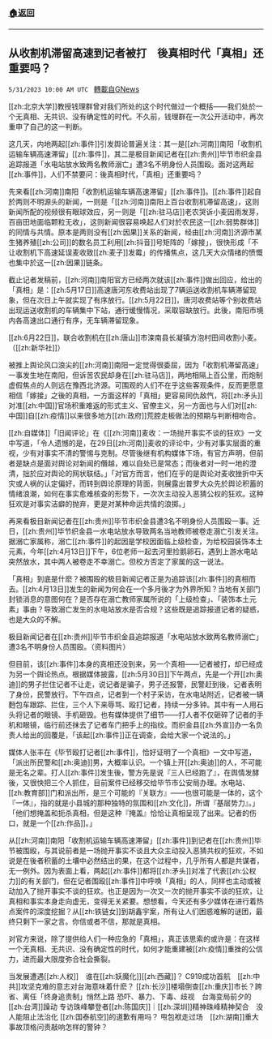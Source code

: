 ###  [:house:返回](README.md)
---


## 从收割机滞留高速到记者被打　後真相时代「真相」还重要吗？
`5/31/2023 10:00 AM UTC ` [轉載自GNews](https://gnews.org/articles/1345831)


[[zh:北京大学]]教授钱理群曾对我们所处的这个时代做过一个概括——我们处於一个无真相、无共识、没有确定性的时代。不久前，钱理群在一次公开活动中，再次重申了自己的这一判断。

这几天，内地两起[[zh:事件]]引发舆论普遍关注：其一是[[zh:河南]]南阳「收割机运输车辆高速滞留」[[zh:事件]]，其二是极目新闻记者在[[zh:贵州]]毕节市织金县追踪报道「水电站放水致两名教师溺亡」遭3名不明身份人员围殴。面对这两起[[zh:事件]]，人们不禁要问：後真相时代，「真相」还重要吗？

先来看[[zh:河南]]南阳「收割机运输车辆高速滞留」[[zh:事件]]。[[zh:事件]]起自於两则不明源头的新闻，一则是「[[zh:河南]]南阳上百台收割机滞留高速」，这则新闻所配的视频很有眼球效应，另一则是「[[zh:驻马店]]老农哭诉小麦因雨发芽，百亩田地面临颗粒无收」，这则新闻很容易唤起人们对於农民这一[[zh:弱势群体]]的同情与共情。原本是两则没有[[zh:因果]]关系的新闻，经由[[zh:河南]]济源市某生猪养殖[[zh:公司]]的数名员工利用[[zh:抖音]]号矩阵的「嫁接」，很快形成「不让收割机下高速延误麦收致[[zh:麦子]]发霉」的传播焦点，这几天大众情绪的愤慨也集中於这一[[zh:因果]]链条。

截止记者发稿前，[[zh:河南]]南阳官方已经两次就该[[zh:事件]]做出回应，给出的「真相」是：[[zh:5月17日]]高速唐河东收费站出现了7辆运送收割机车辆滞留现象，但在次日上午就实现了有序放行。[[zh:5月22日]]，唐河收费站等个别收费站出现运送收割机的车辆集中下站，通行缓慢情况，采取容缺放行。此後，南阳市境内各高速出口通行有序，无车辆滞留现象。

[[zh:6月22日]]，联合收割机在[[zh:唐山]]市滦南县长凝镇方泡村田间收割小麦。（[[zh:新华社]]）

被推上舆论风口浪尖的[[zh:河南]]南阳一定觉得很委屈，因为「收割机滞留高速」一事发生地在南阳，但诉苦农民却身在[[zh:驻马店]]，两地相隔上百公里，而炮制虚假焦点的人则远在豫西北济源。可围观的人们不在乎这些客观条件，反而更愿意相信「嫁接」之後的真相，一方面这样的「真相」更容易同仇敌忾，将[[zh:矛头]]对准[[zh:中国]]官场积重难返的形式主义、官僚主义，另一方面也与人们对[[zh:中国]]自[[zh:疫情]]以来很多地方[[zh:政府]]荒腔走板做法的预期与判断相吻合。

[[zh:自媒体]]「旧闻评论」在《[[zh:河南]]麦收：一场抛开事实不谈的狂欢》一文中写道，「令人遗憾的是，在29日[[zh:河南]]麦收的评论中，少有对事实层面的重视，少有对事实不清的警惕与克制。尽管後继有机构媒体下场，有官方声明，但前者是缺点是面对舆论对新闻的僭越，难以自处已是常态；而後者对一时一地的澄清，拙於应对舆论的网状联结。」「对官方而言，他们在乎的是舆论对麦收挫折中天灾或人祸的认定偏好，而转到舆论原理的背面，则展露出普罗大众先於舆论积蓄的情绪浪潮，如何在事实愈难核查的形势下，一次次主动投入恶猜公权的狂欢。这种狂欢是对事实洁癖的抛弃，更是对某种命运共情的浪掷。」

再来看极目新闻记者在[[zh:贵州]]毕节市织金县遭3名不明身份人员围殴一事。近日，[[zh:贵州]]毕节织金县一水电站放水导致两名当地教师被卷走溺亡引发关注。据溺亡家属称，溺亡[[zh:事件]]的起因是学校因面临上级检查，为给校园装饰本土元素，今年[[zh:4月13日]]下午，6位老师一起去河里捡鹅卵石，遇到上游水电站突然放水，其中两人被卷走不幸溺亡。但校方否定了家属的这一说法。

「真相」到底是什麽？被围殴的极目新闻记者正是为追踪该[[zh:事件]]的真相而去。[[zh:4月13日]]发生的新闻为何会在一个多月後才为外界所知？当地有关部门封锁消息的意图何在？是否存在溺亡教师家属所说的「上级检查」、「装饰本土元素」事由？导致溺亡发生的水电站放水是否合规？这些既是追踪报道记者的疑惑，也是大众的不解。

极目新闻记者在[[zh:贵州]]毕节市织金县追踪报道「水电站放水致两名教师溺亡」遭3名不明身份人员围殴。（资料图片）

但目前，该[[zh:事件]]本身的真相还没到来，另一个真相——记者被打，却已经成为另一个舆论热点。根据媒体披露，[[zh:5月30日]]下午两点，先是一个开[[zh:奥迪]]的男子拦住记者不让走，说记者是骗子，男子还报警，民警赶到後，记者表明了身份，民警放行。下午四点，记者到一个村子采访，在水电站附近，记者被一辆麪包车跟踪、拦住，三个人下来辱骂、殴打记者，持续一分多钟。其中有一人用石头将记者的眼镜、手机砸毁。也有媒体提供了细节——打人者不仅砸碎了记者的手机和眼镜，临行前还抹去了记者车门把手上的指纹。而织金县[[zh:外宣]]办一名负责人给出的回覆是，「该起[[zh:事件]]正在调查，会给大家一个说法的。」

媒体人张丰在《毕节殴打记者[[zh:事件]]，恰好证明了一个真相》一文中写道，「派出所民警和[[zh:奥迪]]男，大概率认识。一个镇上开[[zh:奥迪]]的人，不可能是无名之辈。打人[[zh:事件]]发生後，警方先是说『三人已经跑了』，在舆情发酵後，又很快把三个人抓住，目前案件已经移交给毕节市公安局办理。水电站、[[zh:教育部]]门和派出所，是三个可能的『关联方』——也很可能是一体的，这个『一体』，指的就是小县城的那种独特的氛围和[[zh:文化]]，所谓『基层势力』。」「他们想掩盖和扼杀真相，但是这种『掩盖』恰恰让真相呈现了出来。记者的伤口，就是一个[[zh:作品]]。」

从[[zh:河南]]南阳「收割机运输车辆高速滞留」[[zh:事件]]到记者在[[zh:贵州]]毕节被围殴，与其说前者是一场抛开事实不谈且大众主动投入恶猜共权的狂欢，不如说是在後者积蓄的土壤中必然结出的果，在这个过程中，几乎所有人都是共谋者，无一例外。因为表面上看，两起[[zh:事件]]都将[[zh:矛头]]对准了代表[[zh:公权力]]的有关部门，但在记者围殴[[zh:事件]]中呼唤「真相」的人，同样也主动或被动加入了抛开事实不谈的狂欢。也正是因为一次又一次的抛开事实不谈的狂欢，让真相和事实本身走向虚无，变得无关紧要。想想看，今天还有多少媒体在进行着热点案件的深度挖掘？从[[zh:铁链女]]到胡鑫宇案，所有让人们困惑难解的谜团，最终只剩下一家之言。你信或者不信，那就是真相。

对官方来说，除了提供给人们一种应急的「真相」，真正该思索的或许是：在这样一个无真相、无共识、没有确定性的时代，如何才能重建被[[zh:疫情]]重挫的公信力，进而最大限度弥合社会撕裂。

当发展遭遇[[zh:人权]]　谁在[[zh:妖魔化]][[zh:西藏]]？  C919成功首航　[[zh:中共]]攻坚克难的意志对台海意味着什麽？  [[zh:长沙]]楼塌倒查[[zh:重庆]]市长？跨省、离任「终身追责制」悄然上路  恐吓、暴力、下毒、歧视　台海变局前夕的[[zh:台湾]]躁动  专访珠峰攀登者[[zh:陈国庆]]｜[[zh:深圳]]精神珠峰精神契合　没人能阻止法治化  [[zh:国泰航空]]的道歉有用吗？  甩包袱走过场　[[zh:湖南]]重大事故顶格问责敲响怎样的警钟？

